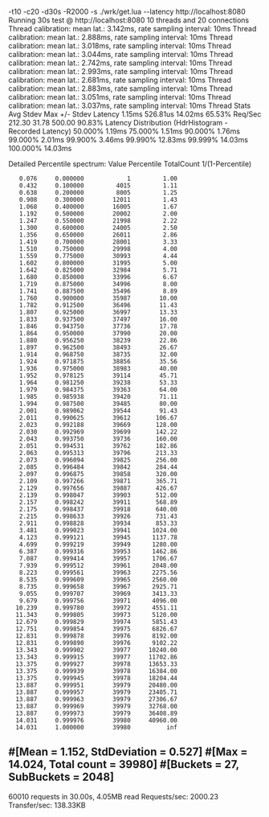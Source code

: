 -t10 -c20 -d30s -R2000 -s ./wrk/get.lua --latency http://localhost:8080
Running 30s test @ http://localhost:8080
  10 threads and 20 connections
  Thread calibration: mean lat.: 3.142ms, rate sampling interval: 10ms
  Thread calibration: mean lat.: 2.888ms, rate sampling interval: 10ms
  Thread calibration: mean lat.: 3.018ms, rate sampling interval: 10ms
  Thread calibration: mean lat.: 3.044ms, rate sampling interval: 10ms
  Thread calibration: mean lat.: 2.742ms, rate sampling interval: 10ms
  Thread calibration: mean lat.: 2.993ms, rate sampling interval: 10ms
  Thread calibration: mean lat.: 2.681ms, rate sampling interval: 10ms
  Thread calibration: mean lat.: 2.883ms, rate sampling interval: 10ms
  Thread calibration: mean lat.: 3.051ms, rate sampling interval: 10ms
  Thread calibration: mean lat.: 3.037ms, rate sampling interval: 10ms
  Thread Stats   Avg      Stdev     Max   +/- Stdev
    Latency     1.15ms  526.81us  14.02ms   65.53%
    Req/Sec   212.30     31.78   500.00     90.83%
  Latency Distribution (HdrHistogram - Recorded Latency)
 50.000%    1.19ms
 75.000%    1.51ms
 90.000%    1.76ms
 99.000%    2.01ms
 99.900%    3.46ms
 99.990%   12.83ms
 99.999%   14.03ms
100.000%   14.03ms

  Detailed Percentile spectrum:
       Value   Percentile   TotalCount 1/(1-Percentile)

       0.076     0.000000            1         1.00
       0.432     0.100000         4015         1.11
       0.638     0.200000         8005         1.25
       0.908     0.300000        12011         1.43
       1.068     0.400000        16005         1.67
       1.192     0.500000        20002         2.00
       1.247     0.550000        21998         2.22
       1.300     0.600000        24005         2.50
       1.356     0.650000        26011         2.86
       1.419     0.700000        28001         3.33
       1.510     0.750000        29998         4.00
       1.559     0.775000        30993         4.44
       1.602     0.800000        31995         5.00
       1.642     0.825000        32984         5.71
       1.680     0.850000        33996         6.67
       1.719     0.875000        34996         8.00
       1.741     0.887500        35496         8.89
       1.760     0.900000        35987        10.00
       1.782     0.912500        36496        11.43
       1.807     0.925000        36997        13.33
       1.833     0.937500        37497        16.00
       1.846     0.943750        37736        17.78
       1.864     0.950000        37990        20.00
       1.880     0.956250        38239        22.86
       1.897     0.962500        38493        26.67
       1.914     0.968750        38735        32.00
       1.924     0.971875        38856        35.56
       1.936     0.975000        38983        40.00
       1.952     0.978125        39114        45.71
       1.964     0.981250        39238        53.33
       1.979     0.984375        39363        64.00
       1.985     0.985938        39420        71.11
       1.994     0.987500        39485        80.00
       2.001     0.989062        39544        91.43
       2.011     0.990625        39612       106.67
       2.023     0.992188        39669       128.00
       2.030     0.992969        39699       142.22
       2.043     0.993750        39736       160.00
       2.051     0.994531        39762       182.86
       2.063     0.995313        39796       213.33
       2.073     0.996094        39825       256.00
       2.085     0.996484        39842       284.44
       2.097     0.996875        39858       320.00
       2.109     0.997266        39871       365.71
       2.129     0.997656        39887       426.67
       2.139     0.998047        39903       512.00
       2.157     0.998242        39911       568.89
       2.175     0.998437        39918       640.00
       2.215     0.998633        39926       731.43
       2.911     0.998828        39934       853.33
       3.481     0.999023        39941      1024.00
       4.123     0.999121        39945      1137.78
       4.699     0.999219        39949      1280.00
       6.387     0.999316        39953      1462.86
       7.087     0.999414        39957      1706.67
       7.939     0.999512        39961      2048.00
       8.223     0.999561        39963      2275.56
       8.535     0.999609        39965      2560.00
       8.735     0.999658        39967      2925.71
       9.055     0.999707        39969      3413.33
       9.679     0.999756        39971      4096.00
      10.239     0.999780        39972      4551.11
      11.343     0.999805        39973      5120.00
      12.679     0.999829        39974      5851.43
      12.751     0.999854        39975      6826.67
      12.831     0.999878        39976      8192.00
      12.831     0.999890        39976      9102.22
      13.343     0.999902        39977     10240.00
      13.343     0.999915        39977     11702.86
      13.375     0.999927        39978     13653.33
      13.375     0.999939        39978     16384.00
      13.375     0.999945        39978     18204.44
      13.887     0.999951        39979     20480.00
      13.887     0.999957        39979     23405.71
      13.887     0.999963        39979     27306.67
      13.887     0.999969        39979     32768.00
      13.887     0.999973        39979     36408.89
      14.031     0.999976        39980     40960.00
      14.031     1.000000        39980          inf
#[Mean    =        1.152, StdDeviation   =        0.527]
#[Max     =       14.024, Total count    =        39980]
#[Buckets =           27, SubBuckets     =         2048]
----------------------------------------------------------
  60010 requests in 30.00s, 4.05MB read
Requests/sec:   2000.23
Transfer/sec:    138.33KB

